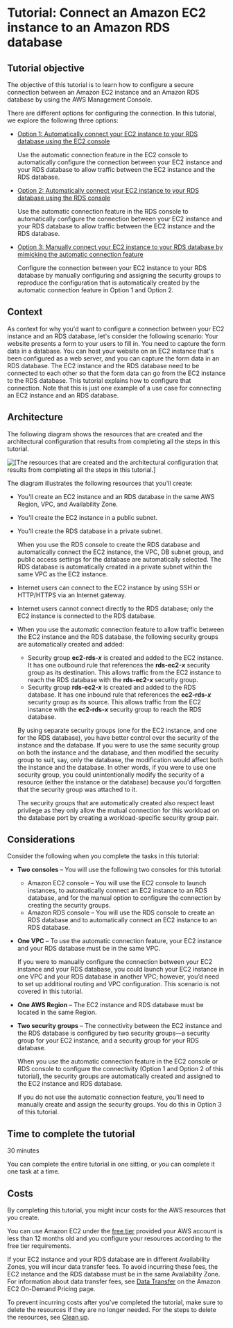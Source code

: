 # Tutorial: Connect an Amazon EC2 instance to an Amazon RDS database<a name="tutorial-connect-ec2-instance-to-rds-database"></a>

## Tutorial objective<a name="tutorial-connect-ec2-rds-objective"></a>

The objective of this tutorial is to learn how to configure a secure connection between an Amazon EC2 instance and an Amazon RDS database by using the AWS Management Console\.

There are different options for configuring the connection\. In this tutorial, we explore the following three options:
+ [Option 1: Automatically connect your EC2 instance to your RDS database using the EC2 console](tutorial-ec2-rds-option1.md)

  Use the automatic connection feature in the EC2 console to automatically configure the connection between your EC2 instance and your RDS database to allow traffic between the EC2 instance and the RDS database\.
+ [Option 2: Automatically connect your EC2 instance to your RDS database using the RDS console](tutorial-ec2-rds-option2.md)

  Use the automatic connection feature in the RDS console to automatically configure the connection between your EC2 instance and your RDS database to allow traffic between the EC2 instance and the RDS database\.
+ [Option 3: Manually connect your EC2 instance to your RDS database by mimicking the automatic connection feature](tutorial-ec2-rds-option3.md)

  Configure the connection between your EC2 instance to your RDS database by manually configuring and assigning the security groups to reproduce the configuration that is automatically created by the automatic connection feature in Option 1 and Option 2\.

## Context<a name="tutorial-connect-ec2-rds-context"></a>

As context for why you'd want to configure a connection between your EC2 instance and an RDS database, let's consider the following scenario: Your website presents a form to your users to fill in\. You need to capture the form data in a database\. You can host your website on an EC2 instance that's been configured as a web server, and you can capture the form data in an RDS database\. The EC2 instance and the RDS database need to be connected to each other so that the form data can go from the EC2 instance to the RDS database\. This tutorial explains how to configure that connection\. Note that this is just one example of a use case for connecting an EC2 instance and an RDS database\.

## Architecture<a name="tutorial-connect-ec2-rds-architecture"></a>

The following diagram shows the resources that are created and the architectural configuration that results from completing all the steps in this tutorial\.

![\[The resources that are created and the architectural configuration that results from completing all the steps in this tutorial.\]](http://docs.aws.amazon.com/AWSEC2/latest/WindowsGuide/images/ec2-rds-tutorial-architecture.png)

The diagram illustrates the following resources that you'll create:
+ You'll create an EC2 instance and an RDS database in the same AWS Region, VPC, and Availability Zone\.
+ You'll create the EC2 instance in a public subnet\.
+ You'll create the RDS database in a private subnet\.

  When you use the RDS console to create the RDS database and automatically connect the EC2 instance, the VPC, DB subnet group, and public access settings for the database are automatically selected\. The RDS database is automatically created in a private subnet within the same VPC as the EC2 instance\.
+ Internet users can connect to the EC2 instance by using SSH or HTTP/HTTPS via an Internet gateway\.
+ Internet users cannot connect directly to the RDS database; only the EC2 instance is connected to the RDS database\.
+ When you use the automatic connection feature to allow traffic between the EC2 instance and the RDS database, the following security groups are automatically created and added:
  + Security group **ec2\-rds\-*x*** is created and added to the EC2 instance\. It has one outbound rule that references the **rds\-ec2\-*x*** security group as its destination\. This allows traffic from the EC2 instance to reach the RDS database with the **rds\-ec2\-*x*** security group\.
  + Security group **rds\-ec2\-*x*** is created and added to the RDS database\. It has one inbound rule that references the **ec2\-rds\-*x*** security group as its source\. This allows traffic from the EC2 instance with the **ec2\-rds\-*x*** security group to reach the RDS database\.

  By using separate security groups \(one for the EC2 instance, and one for the RDS database\), you have better control over the security of the instance and the database\. If you were to use the same security group on both the instance and the database, and then modified the security group to suit, say, only the database, the modification would affect both the instance and the database\. In other words, if you were to use one security group, you could unintentionally modify the security of a resource \(either the instance or the database\) because you'd forgotten that the security group was attached to it\.

  The security groups that are automatically created also respect least privilege as they only allow the mutual connection for this workload on the database port by creating a workload\-specific security group pair\.

## Considerations<a name="tutorial-connect-ec2-rds-considerations"></a>

Consider the following when you complete the tasks in this tutorial:
+ **Two consoles** – You will use the following two consoles for this tutorial:
  + Amazon EC2 console – You will use the EC2 console to launch instances, to automatically connect an EC2 instance to an RDS database, and for the manual option to configure the connection by creating the security groups\.
  + Amazon RDS console – You will use the RDS console to create an RDS database and to automatically connect an EC2 instance to an RDS database\.
+ **One VPC** – To use the automatic connection feature, your EC2 instance and your RDS database must be in the same VPC\.

  If you were to manually configure the connection between your EC2 instance and your RDS database, you could launch your EC2 instance in one VPC and your RDS database in another VPC; however, you’d need to set up additional routing and VPC configuration\. This scenario is not covered in this tutorial\.
+ **One AWS Region** – The EC2 instance and RDS database must be located in the same Region\.
+ **Two security groups** – The connectivity between the EC2 instance and the RDS database is configured by two security groups—a security group for your EC2 instance, and a security group for your RDS database\. 

  When you use the automatic connection feature in the EC2 console or RDS console to configure the connectivity \(Option 1 and Option 2 of this tutorial\), the security groups are automatically created and assigned to the EC2 instance and RDS database\.

  If you do not use the automatic connection feature, you'll need to manually create and assign the security groups\. You do this in Option 3 of this tutorial\.

## Time to complete the tutorial<a name="tutorial-connect-ec2-rds-time"></a>

30 minutes

You can complete the entire tutorial in one sitting, or you can complete it one task at a time\.

## Costs<a name="tutorial-connect-ec2-rds-costs"></a>

By completing this tutorial, you might incur costs for the AWS resources that you create\. 

You can use Amazon EC2 under the [free tier](http://aws.amazon.com/free) provided your AWS account is less than 12 months old and you configure your resources according to the free tier requirements\.

If your EC2 instance and your RDS database are in different Availability Zones, you will incur data transfer fees\. To avoid incurring these fees, the EC2 instance and the RDS database must be in the same Availability Zone\. For information about data transfer fees, see [Data Transfer](http://aws.amazon.com/ec2/pricing/on-demand/#Data_Transfer) on the Amazon EC2 On\-Demand Pricing page\.

To prevent incurring costs after you've completed the tutorial, make sure to delete the resources if they are no longer needed\. For the steps to delete the resources, see [Clean up](tutorial-ec2-rds-clean-up.md)\.